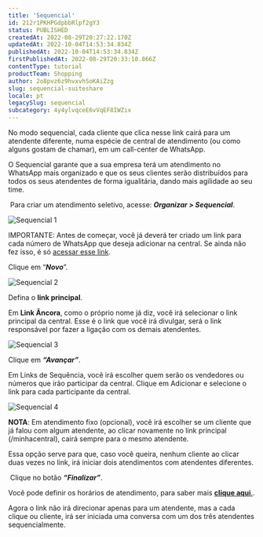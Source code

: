 ```yaml
---
title: 'Sequencial'
id: 212r1PKHPGdpbbRlpf2gY3
status: PUBLISHED
createdAt: 2022-08-29T20:27:22.170Z
updatedAt: 2022-10-04T14:53:34.834Z
publishedAt: 2022-10-04T14:53:34.834Z
firstPublishedAt: 2022-08-29T20:33:10.866Z
contentType: tutorial
productTeam: Shopping
author: 2o8pvz6z9hvxvhSoKAiZzg
slug: sequencial-suiteshare
locale: pt
legacySlug: sequencial
subcategory: 4y4ylvqceE6vVqEF8IWZix
---
```


No modo sequencial, cada cliente que clica nesse link cairá para um atendente diferente, numa espécie de central de atendimento (ou como alguns gostam de chamar), em um call-center de WhatsApp.

O Sequencial garante que a sua empresa terá um atendimento no WhatsApp mais organizado e que os seus clientes serão distribuídos para todos os seus atendentes de forma igualitária, dando mais agilidade ao seu time.

 Para criar um atendimento seletivo, acesse: _**Organizar > Sequencial**_. 

![Sequencial  1](https://images.ctfassets.net/alneenqid6w5/5d6rENDv7iZliW45U3wSdX/863a4066aeb31f4130f509441aed7560/Screenshot_2022-08-29_at_17-29-16_Sequencial.png)

IMPORTANTE: Antes de começar, você já deverá ter criado um link para cada número de WhatsApp que deseja adicionar na central. Se ainda não fez isso, é só [acessar esse link](https://help.vtex.com/pt/tutorial/links--7h7YXPFovF2k5z6ZSZs5WB).

Clique em “_**Novo**_”.

![Sequencial 2](https://images.ctfassets.net/alneenqid6w5/6yE3a7cKM7tjSmg2YUCnsi/372a64bb021c5ed195aa0d49fc3a0508/Screenshot_2022-08-29_at_17-29-21_Sequencial.png)

Defina o **link principal**. 

Em **Link Âncora**, como o próprio nome já diz, você irá selecionar o link principal da central. Esse é o link que você irá divulgar, será o link responsável por fazer a ligação com os demais atendentes.

![Sequencial 3](https://images.ctfassets.net/alneenqid6w5/1ey00JvWyDeOWkCG7kzhgl/1985a9808e85374f15d3fb21feabb4b5/Screenshot_2022-08-29_at_17-29-25_Sequencial.png)

Clique em _**“Avançar”**_.

Em Links de Sequência, você irá escolher quem serão os vendedores ou números que irão participar da central. Clique em Adicionar e selecione o link para cada participante da central.

![Sequencial 4](https://images.ctfassets.net/alneenqid6w5/7wYRRK5a5E8Myh7LUkSNKN/facae61bda1dafdc6421eca7cbd19687/Screenshot_2022-08-29_at_17-29-30_Sequencial.png)

**NOTA**: Em atendimento fixo (opcional), você irá escolher se um cliente que já falou com algum atendente, ao clicar novamente no link principal (/minhacentral), cairá sempre para o mesmo atendente.

Essa opção serve para que, caso você queira, nenhum cliente ao clicar duas vezes no link, irá iniciar dois atendimentos com atendentes diferentes.

 Clique no botão _**“Finalizar”**_.

Você pode definir os horários de atendimento, para saber mais [**clique aqui**.](https://help.vtex.com/pt/tutorial/horario-de-atendimento-suiteshare--4T1kEGSCdiIorFkcMj6F8e).

Agora o link não irá direcionar apenas para um atendente, mas a cada clique ou cliente, irá ser iniciada uma conversa com um dos três atendentes sequencialmente.

